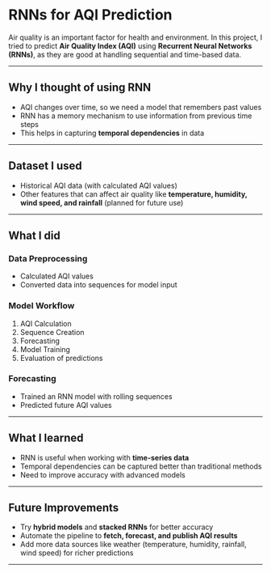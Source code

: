 # RNNs for AQI Prediction

Air quality is an important factor for health and environment. In this project, I tried to predict **Air Quality Index (AQI)** using **Recurrent Neural Networks (RNNs)**, as they are good at handling sequential and time-based data.

---

## Why I thought of using RNN
- AQI changes over time, so we need a model that remembers past values  
- RNN has a memory mechanism to use information from previous time steps  
- This helps in capturing **temporal dependencies** in data  

---

## Dataset I used
- Historical AQI data (with calculated AQI values)  
- Other features that can affect air quality like **temperature, humidity, wind speed, and rainfall** (planned for future use)  

---

## What I did

### Data Preprocessing
- Calculated AQI values  
- Converted data into sequences for model input  

### Model Workflow
1. AQI Calculation  
2. Sequence Creation  
3. Forecasting  
4. Model Training  
5. Evaluation of predictions  

### Forecasting
- Trained an RNN model with rolling sequences  
- Predicted future AQI values  

---

## What I learned
- RNN is useful when working with **time-series data**  
- Temporal dependencies can be captured better than traditional methods  
- Need to improve accuracy with advanced models  

---

## Future Improvements
- Try **hybrid models** and **stacked RNNs** for better accuracy  
- Automate the pipeline to **fetch, forecast, and publish AQI results**  
- Add more data sources like weather (temperature, humidity, rainfall, wind speed) for richer predictions  

---
